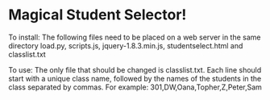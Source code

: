 Magical Student Selector!
=============
To install:
   The following files need to be placed on a web server in the same directory
      load.py, scripts.js, jquery-1.8.3.min.js, studentselect.html and classlist.txt
      
To use:
   The only file that should be changed is classlist.txt.
   Each line should start with a unique class name, followed by the names of the students in the class separated by commas.
   For example: 301,DW,Oana,Topher,Z,Peter,Sam


